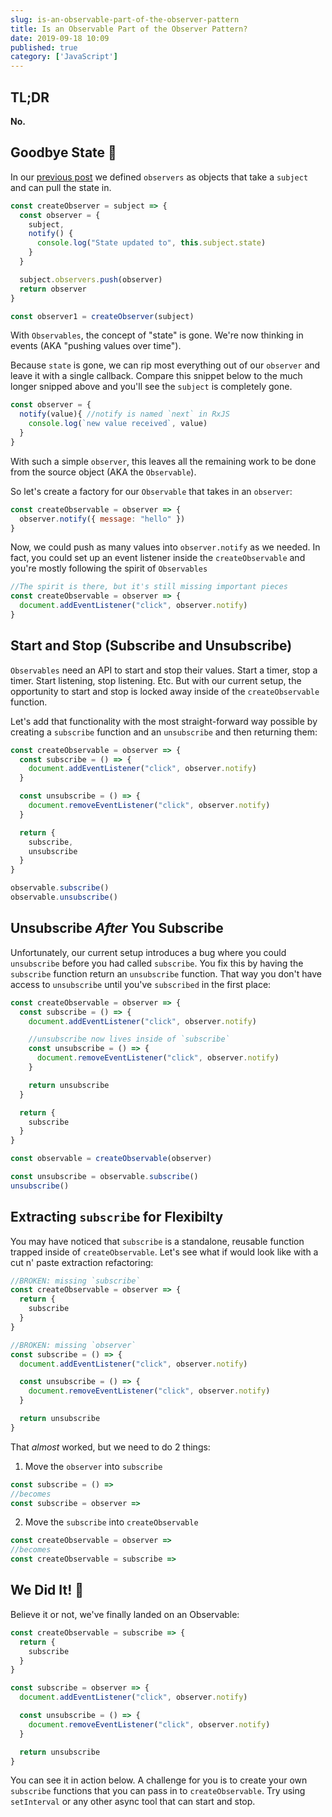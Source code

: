 ```yaml
---
slug: is-an-observable-part-of-the-observer-pattern
title: Is an Observable Part of the Observer Pattern?
date: 2019-09-18 10:09
published: true
category: ['JavaScript']
---
```


## TL;DR

**No.**

## Goodbye State 👋

In our [previous post](/what-is-the-observer-pattern-in-javascript) we
defined `observers` as objects that take a `subject` and can pull the
state in.

```js
const createObserver = subject => {
  const observer = {
    subject,
    notify() {
      console.log("State updated to", this.subject.state)
    }
  }

  subject.observers.push(observer)
  return observer
}

const observer1 = createObserver(subject)
```

With `Observables`, the concept of "state" is gone. We're now thinking
in events (AKA "pushing values over time").

Because `state` is gone, we can rip most everything out of our `observer`
and leave it with a single callback. Compare this snippet below to the much
longer snipped above and you'll see the `subject` is completely gone.

```js
const observer = {
  notify(value){ //notify is named `next` in RxJS
    console.log(`new value received`, value)
  }
}
```

With such a simple `observer`, this leaves all the remaining work
to be done from the source object (AKA the `Observable`).

So let's create a factory for our `Observable` that takes in an `observer`:


```js
const createObservable = observer => {
  observer.notify({ message: "hello" })
}
```

<Codesandbox slug="github/johnlindquist/observer-pattern/tree/observable" module="/src/index.js" console/>


Now, we could push as many values into `observer.notify` as we needed. In fact,
you could set up an event listener inside the `createObservable` and
you're mostly following the spirit of `Observables`

```js
//The spirit is there, but it's still missing important pieces
const createObservable = observer => {
  document.addEventListener("click", observer.notify)
}
```

## Start and Stop (Subscribe and Unsubscribe)

`Observables` need an API to start and stop their values. Start a timer,
stop a timer. Start listening, stop listening. Etc. But with our
current setup, the opportunity to start and stop is locked away inside
of the `createObservable` function. 

Let's add that functionality with the most straight-forward way possible
by creating a `subscribe` function and an `unsubscribe` and then returning
them:

```js
const createObservable = observer => {
  const subscribe = () => {
    document.addEventListener("click", observer.notify)
  }

  const unsubscribe = () => {
    document.removeEventListener("click", observer.notify)
  }

  return {
    subscribe,
    unsubscribe
  }
}

observable.subscribe()
observable.unsubscribe()
```

## Unsubscribe _After_ You Subscribe

Unfortunately, our current setup introduces a bug where you could
`unsubscribe` before you had called `subscribe`. You fix this by having
the `subscribe` function return an `unsubscribe` function. That way
you don't have access to `unsubscribe` until you've `subscribed` in
the first place:

```js
const createObservable = observer => {
  const subscribe = () => {
    document.addEventListener("click", observer.notify)

    //unsubscribe now lives inside of `subscribe`
    const unsubscribe = () => {
      document.removeEventListener("click", observer.notify)
    }

    return unsubscribe
  }

  return {
    subscribe
  }
}

const observable = createObservable(observer)

const unsubscribe = observable.subscribe()
unsubscribe()
```

## Extracting `subscribe` for Flexibilty

You may have noticed that `subscribe` is a standalone, reusable function
trapped inside of `createObservable`. Let's see what if would look
like with a cut n' paste extraction refactoring:

```js
//BROKEN: missing `subscribe`
const createObservable = observer => {
  return {
    subscribe
  }
}

//BROKEN: missing `observer`
const subscribe = () => {
  document.addEventListener("click", observer.notify)

  const unsubscribe = () => {
    document.removeEventListener("click", observer.notify)
  }

  return unsubscribe
}
```

That _almost_ worked, but we need to do 2 things:

1. Move the `observer` into `subscribe`
```js
const subscribe = () =>
//becomes
const subscribe = observer =>
```

2. Move the `subscribe` into `createObservable`
```js
const createObservable = observer =>
//becomes
const createObservable = subscribe =>
```

## We Did It! 🎉

Believe it or not, we've finally landed on an Observable:

```js
const createObservable = subscribe => {
  return {
    subscribe
  }
}

const subscribe = observer => {
  document.addEventListener("click", observer.notify)

  const unsubscribe = () => {
    document.removeEventListener("click", observer.notify)
  }

  return unsubscribe
}
```

You can see it in action below. A challenge for you is to create your
own `subscribe` functions that you can pass in to `createObservable`.
Try using `setInterval` or any other async tool that can start and stop.

<Codesandbox slug="github/johnlindquist/observer-pattern/tree/done" module="/src/index.js" console/>
